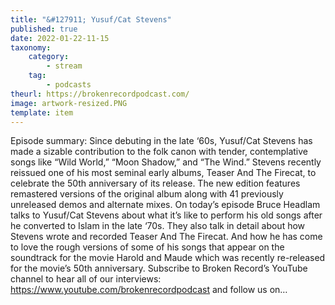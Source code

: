 ```yaml
---
title: "&#127911; Yusuf/Cat Stevens"
published: true
date: 2022-01-22-11-15
taxonomy:
    category:
        - stream
    tag:
        - podcasts
theurl: https://brokenrecordpodcast.com/
image: artwork-resized.PNG
template: item
---
```


Episode summary: Since debuting in the late &lsquo;60s, Yusuf/Cat Stevens has made a sizable contribution to the folk canon with tender, contemplative songs like &ldquo;Wild World,&rdquo; &ldquo;Moon Shadow,&rdquo; and &ldquo;The Wind.&rdquo; Stevens recently reissued one of his most seminal early albums, Teaser And The Firecat, to celebrate the 50th anniversary of its release. The new edition features remastered versions of the original album along with 41 previously unreleased demos and alternate mixes. On today&rsquo;s episode Bruce Headlam talks to Yusuf/Cat Stevens about what it&rsquo;s like to perform his old songs after he converted to Islam in the late &lsquo;70s. They also talk in detail about how Stevens wrote and recorded Teaser And The Firecat. And how he has come to love the rough versions of some of his songs that appear on the soundtrack for the movie Harold and Maude which was recently re-released for the movie&rsquo;s 50th anniversary. Subscribe to Broken Record&rsquo;s YouTube channel to hear all of our interviews: https://www.youtube.com/brokenrecordpodcast and follow us on&hellip;
